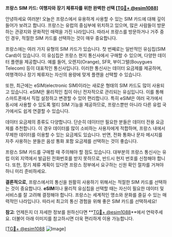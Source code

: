 **프랑스 SIM 카드: 여행자와 장기 체류자를 위한 완벽한 선택 [[TG💪+ @esim1088](https://t.me/s/esim1088)]**

안녕하세요 여러분! 오늘은 프랑스에서 유용하게 사용할 수 있는 SIM 카드에 대해 깊이 들어가 보려고 합니다. 프랑스는 유럽의 중심부에 위치하고 있으며, 많은 사람들이 방문하는 관광지와 문화적인 매력을 가진 나라입니다. 따라서 프랑스를 방문하거나 거주 중인 경우, 적절한 SIM 카드를 선택하는 것이 매우 중요합니다.

프랑스에는 여러 가지 유형의 SIM 카드가 있습니다. 첫 번째로는 일반적인 유심칩(SIM Card)이 있습니다. 이 유심칩은 프랑스 현지 통신사에서 구매할 수 있으며, 다양한 데이터 플랜을 제공합니다. 예를 들어, 오렌지(Orange), SFR, 부이그텔(Bouygues Telecom) 등이 대표적인 통신사입니다. 이러한 통신사는 데이터 요금제를 제공하며, 여행객이나 장기 체류자는 자신의 용량에 맞게 플랜을 선택할 수 있습니다.

또한, 최근에는 eSIM(electronic SIM)이라는 새로운 형태의 SIM 카드도 많이 사용되고 있습니다. eSIM은 물리적인 칩이 아닌 전자적으로 관리되는 유심입니다. 이를 통해 스마트폰에서 직접 설정하고 변경할 수 있어 편리합니다. 특히 eSIM은 여러 국가에서 동시에 사용할 수 있도록 멀티 SIM 기능을 제공하므로, 프랑스뿐만 아니라 다른 유럽 국가에서도 쉽게 연결할 수 있습니다.

데이터 요금제의 종류도 다양합니다. 단순히 데이터만 필요한 분들은 데이터 전용 요금제를 추천합니다. 이 경우 데이터를 많이 소비하는 사용자에게 적합하며, 프랑스 내에서 무제한 데이터를 이용할 수 있는 요금제도 있습니다. 반면, 전화 통화나 문자 메시지를 자주 사용하는 분들은 음성 통화 포함 요금제를 선택하는 것이 좋습니다.

프랑스 SIM 카드를 구매할 때 주의해야 할 점도 있습니다. 대부분의 프랑스 통신사는 유럽 이외 지역에서 발급된 전화번호를 받지 못하므로, 반드시 현지 번호를 신청해야 합니다. 또한, 장기 체류 계획이 있다면 프랑스 정부에서 요구하는 신원 확인 절차를 거쳐야 하니 미리 준비하세요.

**결론적으로**, 프랑스에서의 통신을 원활히 사용하기 위해서는 적절한 SIM 카드를 선택하는 것이 중요합니다. **eSIM**이나 물리적 유심칩을 선택할 때는 자신이 필요한 데이터 및 서비스를 잘 고려해 결정해야 합니다. 프랑스는 세계적인 명소와 문화를 즐길 수 있는 매력적인 나라입니다. 따라서 최고의 통신 경험을 위해 좋은 SIM 카드를 선택하세요!

**참고**: 언제든지 더 자세한 정보를 원하신다면 **[TG💪+ @esim1088](https://t.me/s/esim1088)**에서 연락주세요. 더불어 아래 이미지를 참고하시면 더욱 편리하게 이용 가능합니다. 

[[TG💪+ @esim1088](https://t.me/s/esim1088) ![Image](https://i.postimg.cc/Y0z9fWf4/image.png)]